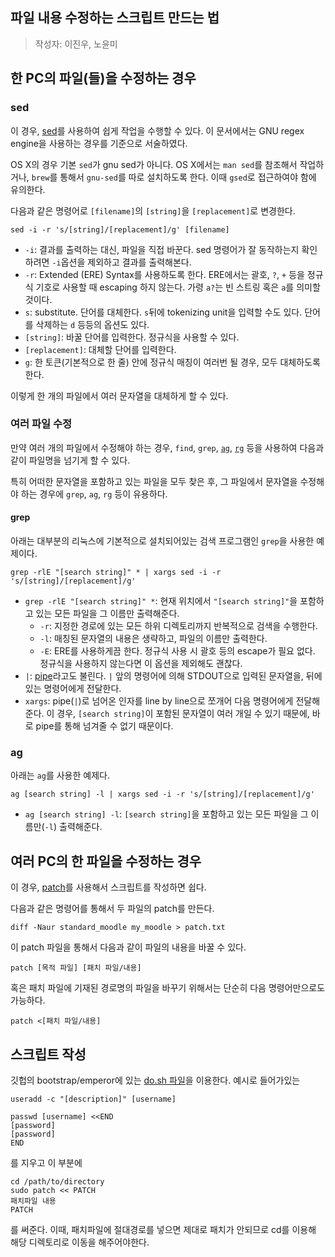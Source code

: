 파일 내용 수정하는 스크립트 만드는 법
---

> 작성자: 이진우, 노윤미

## 한 PC의 파일(들)을 수정하는 경우

### sed
이 경우, [sed](https://www.gnu.org/software/sed/manual/sed.html)를 사용하여 쉽게 작업을 수행할 수 있다.
이 문서에서는 GNU regex engine을 사용하는 경우를 기준으로 서술하였다.

OS X의 경우 기본 `sed`가 gnu sed가 아니다.
OS X에서는 `man sed`를 참조해서 작업하거나, `brew`를 통해서 `gnu-sed`를 따로 설치하도록 한다.
이때 `gsed`로 접근하여야 함에 유의한다.

다음과 같은 명령어로 `[filename]`의 `[string]`을 `[replacement]`로 변경한다.

```
sed -i -r 's/[string]/[replacement]/g' [filename]
```

* `-i`: 결과를 출력하는 대신, 파일을 직접 바꾼다.
sed 명령어가 잘 동작하는지 확인하려면 `-i`옵션을 제외하고 결과를 출력해본다.
* `-r`: Extended (ERE) Syntax를 사용하도록 한다. 
ERE에서는 괄호, `?`, `+` 등을 정규식 기호로 사용할 때 escaping 하지 않는다.
가령 `a?`는 빈 스트링 혹은 `a`를 의미할 것이다.
* `s`: substitute. 단어를 대체한다.
`s`뒤에 tokenizing unit을 입력할 수도 있다.
단어를 삭제하는 `d` 등등의 옵션도 있다.
* `[string]`: 바꿀 단어를 입력한다. 정규식을 사용할 수 있다.
* `[replacement]`: 대체할 단어를 입력한다.
* `g`: 한 토큰(기본적으로 한 줄) 안에 정규식 매칭이 여러번 될 경우, 모두 대체하도록 한다.

이렇게 한 개의 파일에서 여러 문자열을 대체하게 할 수 있다.

### 여러 파일 수정
만약 여러 개의 파일에서 수정해야 하는 경우,
`find`, `grep`, [`ag`](https://github.com/ggreer/the_silver_searcher),
[`rg`](https://github.com/BurntSushi/ripgrep) 등을 사용하여 다음과 같이 파일명을 넘기게 할 수 있다.

특히 어떠한 문자열을 포함하고 있는 파일을 모두 찾은 후,
그 파일에서 문자열을 수정해야 하는 경우에 `grep`, `ag`, `rg` 등이 유용하다.

#### grep
아래는 대부분의 리눅스에 기본적으로 설치되어있는 검색 프로그램인 `grep`을 사용한 예제이다.

```
grep -rlE "[search string]" * | xargs sed -i -r 's/[string]/[replacement]/g'
```

* `grep -rlE "[search string]" *`: 현재 위치에서 `"[search string]"`을 포함하고 있는 모든 파일을 그 이름만 출력해준다.
    * `-r`: 지정한 경로에 있는 모든 하위 디렉토리까지 반복적으로 검색을 수행한다.
    * `-l`: 매칭된 문자열의 내용은 생략하고, 파일의 이름만 출력한다.
    * `-E`: ERE를 사용하게끔 한다. 정규식 사용 시 괄호 등의 escape가 필요 없다.
    정규식을 사용하지 않는다면 이 옵션을 제외해도 괜찮다.
* `|`: [pipe](http://ryanstutorials.net/linuxtutorial/piping.php#piping)라고도 불린다.
`|` 앞의 명령어에 의해 STDOUT으로 입력된 문자열을, 뒤에 있는 명령어에게 전달한다. 
* `xargs`: pipe(`|`)로 넘어온 인자를 line by line으로 쪼개어 다음 명령어에게 전달해준다.
이 경우, `[search string]`이 포함된 문자열이 여러 개일 수 있기 때문에,
바로 pipe를 통해 넘겨줄 수 없기 때문이다.

### ag
아래는 `ag`를 사용한 예제다.

```
ag [search string] -l | xargs sed -i -r 's/[string]/[replacement]/g'
```

* `ag [search string] -l`: `[search string]`을 포함하고 있는 모든 파일을 그 이름만(`-l`) 출력해준다.

## 여러 PC의 한 파일을 수정하는 경우
이 경우, [patch](https://docs.moodle.org/dev/How_to_create_a_patch)를 사용해서 스크립트를 작성하면 쉽다.

다음과 같은 명령어를 통해서 두 파일의 patch를 만든다.
```
diff -Naur standard_moodle my_moodle > patch.txt
```
이 patch 파일을 통해서 다음과 같이 파일의 내용을 바꿀 수 있다.
```
patch [목적 파일] [패치 파일/내용]
```
혹은 패치 파일에 기재된 경로명의 파일을 바꾸기 위해서는 단순히 다음 명령어만으로도 가능하다.
```
patch <[패치 파일/내용]
```

## 스크립트 작성

깃헙의 bootstrap/emperor에 있는 [do.sh 파일](https://github.com/bacchus-snu/bootstrap/blob/master/emperor/do.sh)을 이용한다.
예시로 들어가있는
```
useradd -c "[description]" [username]

passwd [username] <<END
[password]
[password]
END
```
를 지우고 이 부분에
```
cd /path/to/directory
sudo patch << PATCH
패치파일 내용
PATCH
```
를 써준다.
이때, 패치파일에 절대경로를 넣으면 제대로 패치가 안되므로 cd를 이용해 해당 디렉토리로 이동을 해주어야한다.
